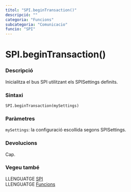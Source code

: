 ```yaml
---
títol: "SPI.beginTransaction()"
descripció: ""
categoria: "Funcions"
subcategoria: "Comunicacio"
funcio: "SPI"
---
```


# SPI.beginTransaction()

### Descripció

Inicialitza el bus SPI utilitzant els SPISettings definits.

### Sintaxi

`SPI.beginTransaction(mySettings)`

### Paràmetres

`mySettings`: la configuració escollida segons SPISettings.

### Devolucions

Cap.

### Vegeu també

LLENGUATGE [SPI](../spi.md)  
LLENGUATGE [Funcions](../../../Funcions.md)
